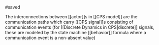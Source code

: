 #saved

The interconnections between [[actor]]s in [[CPS model]] are the communication paths which carry [[CPS signal]]s consisting of communication events (for [[Discrete Dynamics in CPS|discrete]] signals, these are modeled by the state machine [[behavior]] formula where a communication event is a non-absent value)